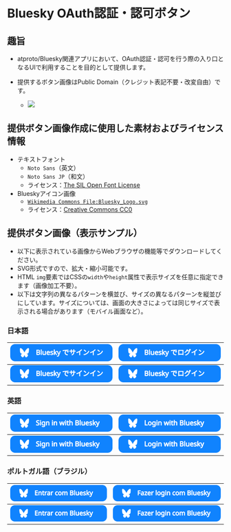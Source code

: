 # Bluesky OAuth認証・認可ボタン

## 趣旨

- atproto/Bluesky関連アプリにおいて、OAuth認証・認可を行う際の入り口となるUIで利用することを目的として提供します。

- 提供するボタン画像はPublic Domain（クレジット表記不要・改変自由）です。
  - <img src="https://verpa.us-west.host.bsky.network/xrpc/com.atproto.sync.getBlob?did=did%3Aplc%3Alfjssqqi6somnb7vhup2jm5w&cid=bafkreicfa7f7km2y2baufo64sp4xxx45fmmfuagtff6shiwnlpp2v2usce" />

## 提供ボタン画像作成に使用した素材およびライセンス情報

- テキストフォント
  - `Noto Sans`（英文）
  - `Noto Sans JP`（和文）
  - ライセンス：[The SIL Open Font License](https://openfontlicense.org/)
- Blueskyアイコン画像
  - [`Wikimedia Commons File:Bluesky_Logo.svg`](https://commons.wikimedia.org/wiki/File:Bluesky_Logo.svg)
  - ライセンス：[Creative Commons CC0](https://creativecommons.org/publicdomain/zero/1.0/)

## 提供ボタン画像（表示サンプル）

- 以下に表示されている画像からWebブラウザの機能等でダウンロードしてください。
- SVG形式ですので、拡大・縮小可能です。
- HTML `img`要素ではCSSの`width`や`height`属性で表示サイズを任意に指定できます（画像加工不要）。
- 以下は文字列の異なるパターンを横並び、サイズの異なるパターンを縦並びにしています。サイズについては、画面の大きさによっては同じサイズで表示される場合があります（モバイル画面など）。

### 日本語

| <img src="https://raw.githubusercontent.com/bills-appworks/bsky-misc/refs/heads/main/OAuth-button/public/Sign-in-with-Bluesky-ja.svg" /> | <img src="https://raw.githubusercontent.com/bills-appworks/bsky-misc/refs/heads/main/OAuth-button/public/Login-with-Bluesky-ja.svg" /> |
| --- | --- |
| <img src="https://raw.githubusercontent.com/bills-appworks/bsky-misc/refs/heads/main/OAuth-button/public/Sign-in-with-Bluesky-ja.svg" width="270" /> | <img src="https://raw.githubusercontent.com/bills-appworks/bsky-misc/refs/heads/main/OAuth-button/public/Login-with-Bluesky-ja.svg" width="270" /> |

### 英語

| <img src="https://raw.githubusercontent.com/bills-appworks/bsky-misc/refs/heads/main/OAuth-button/public/Sign-in-with-Bluesky-en.svg" /> | <img src="https://raw.githubusercontent.com/bills-appworks/bsky-misc/refs/heads/main/OAuth-button/public/Login-with-Bluesky-en.svg" /> |
| --- | --- |
| <img src="https://raw.githubusercontent.com/bills-appworks/bsky-misc/refs/heads/main/OAuth-button/public/Sign-in-with-Bluesky-en.svg" width="270" /> | <img src="https://raw.githubusercontent.com/bills-appworks/bsky-misc/refs/heads/main/OAuth-button/public/Login-with-Bluesky-en.svg" width="270" /> |

### ポルトガル語（ブラジル）

| <img src="https://raw.githubusercontent.com/bills-appworks/bsky-misc/refs/heads/main/OAuth-button/public/Entrar-com-Bluesky-pt-BR.svg" /> | <img src="https://raw.githubusercontent.com/bills-appworks/bsky-misc/refs/heads/main/OAuth-button/public/Fazer-login-com-Bluesky-pt-BR.svg" /> |
| --- | --- |
| <img src="https://raw.githubusercontent.com/bills-appworks/bsky-misc/refs/heads/main/OAuth-button/public/Entrar-com-Bluesky-pt-BR.svg" width="300" /> | <img src="https://raw.githubusercontent.com/bills-appworks/bsky-misc/refs/heads/main/OAuth-button/public/Fazer-login-com-Bluesky-pt-BR.svg" width="270" /> |
